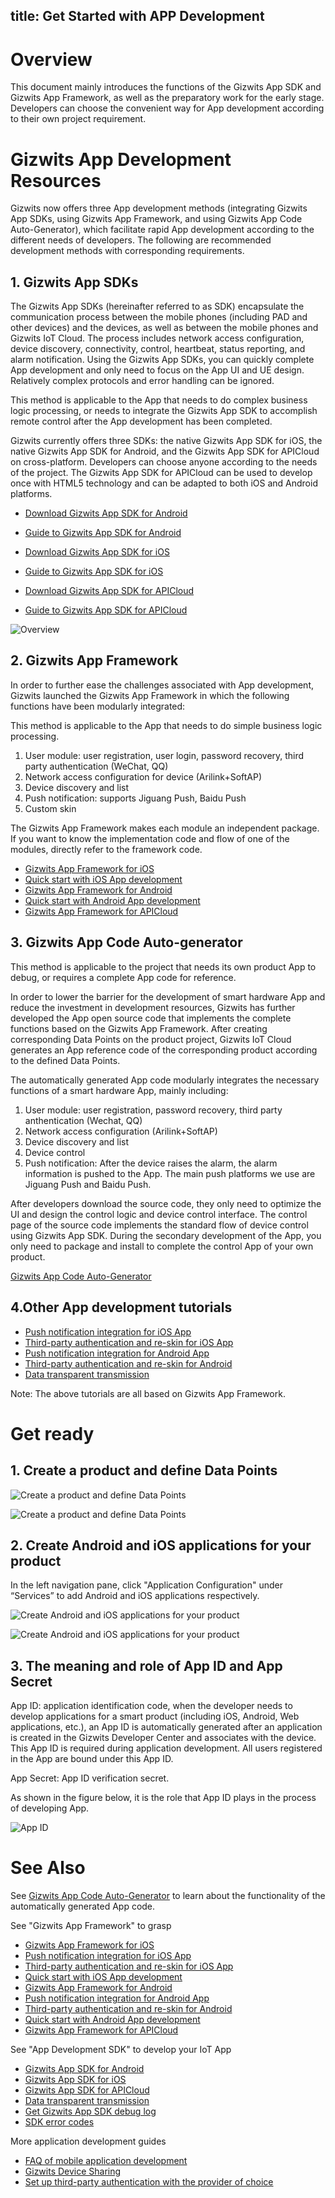 title: Get Started with APP Development
---

# Overview

This document mainly introduces the functions of the Gizwits App SDK and Gizwits App Framework, as well as the preparatory work for the early stage. Developers can choose the convenient way for App development according to their own project requirement.

# Gizwits App Development Resources 

Gizwits now offers three App development methods (integrating Gizwits App SDKs, using Gizwits App Framework, and using Gizwits App Code Auto-Generator), which facilitate rapid App development according to the different needs of developers. The following are recommended development methods with corresponding requirements.

## 1. Gizwits App SDKs

The Gizwits App SDKs (hereinafter referred to as SDK) encapsulate the communication process between the mobile phones (including PAD and other devices) and the devices, as well as between the mobile phones and Gizwits IoT Cloud. The process includes network access configuration, device discovery, connectivity, control, heartbeat, status reporting, and alarm notification. Using the Gizwits App SDKs, you can quickly complete App development and only need to focus on the App UI and UE design. Relatively complex protocols and error handling can be ignored.

This method is applicable to the App that needs to do complex business logic processing, or needs to integrate the Gizwits App SDK to accomplish remote control after the App development has been completed.

Gizwits currently offers three SDKs: the native Gizwits App SDK for iOS, the native Gizwits App SDK for Android, and the Gizwits App SDK for APICloud on cross-platform. Developers can choose anyone according to the needs of the project. The Gizwits App SDK for APICloud can be used to develop once with HTML5 technology and can be adapted to both iOS and Android platforms.


- [Download Gizwits App SDK for Android](http://download.gizwits.com/zh-cn/p/95/97)
- [Guide to Gizwits App SDK for Android](http://docs.gizwits.com/en-us/AppDev/AndroidSDKA2.html)

- [Download Gizwits App SDK for iOS](http://download.gizwits.com/zh-cn/p/95/97)
- [Guide to Gizwits App SDK for iOS](http://docs.gizwits.com/en-us/AppDev/iOSSDKA2.html)

- [Download Gizwits App SDK for APICloud](http://download.gizwits.com/zh-cn/p/95/97)
- [Guide to Gizwits App SDK for APICloud](http://docs.gizwits.com/en-us/AppDev/APICloudSDK.html)


![Overview](/assets/en-us/AppDev/AppDevGetStarted/1.png)

## 2. Gizwits App Framework

In order to further ease the challenges associated with App development, Gizwits launched the Gizwits App Framework in which the following functions have been modularly integrated:

This method is applicable to the App that needs to do simple business logic processing.

1. User module: user registration, user login, password recovery, third party authentication (WeChat, QQ)
2. Network access configuration for device (Arilink+SoftAP)
3. Device discovery and list
4. Push notification: supports Jiguang Push, Baidu Push
5. Custom skin

The Gizwits App Framework makes each module an independent package. If you want to know the implementation code and flow of one of the modules, directly refer to the framework code.


* [Gizwits App Framework for iOS](http://docs.gizwits.com/en-us/AppDev/iOSFramework.html)
* [Quick start with iOS App development](http://docs.gizwits.com/en-us/AppDev/iOSDevQuickStart.html)
* [Gizwits App Framework for Android](http://docs.gizwits.com/en-us/AppDev/AndroidFramework.html)
* [Quick start with Android App development](http://docs.gizwits.com/en-us/AppDev/AndroidDevQuickStart.html)
* [Gizwits App Framework for APICloud](http://docs.gizwits.com/en-us/AppDev/APICloudFramework.html)

## 3. Gizwits App Code Auto-generator

This method is applicable to the project that needs its own product App to debug, or requires a complete App code for reference.

In order to lower the barrier for the development of smart hardware App and reduce the investment in development resources, Gizwits has further developed the App open source code that implements the complete functions based on the Gizwits App Framework. After creating corresponding Data Points on the product project, Gizwits IoT Cloud generates an App reference code of the corresponding product according to the defined Data Points.

The automatically generated App code modularly integrates the necessary functions of a smart hardware App, mainly including:

1. User module: user registration, password recovery, third party anthentication (Wechat, QQ)
2. Network access configuration (Arilink+SoftAP)
3. Device discovery and list
4. Device control
5. Push notification: After the device raises the alarm, the alarm information is pushed to the App. The main push platforms we use are Jiguang Push and Baidu Push.

After developers download the source code, they only need to optimize the UI and design the control logic and device control interface. The control page of the source code implements the standard flow of device control using Gizwits App SDK. During the secondary development of the App, you only need to package and install to complete the control App of your own product.

[Gizwits App Code Auto-Generator](http://docs.gizwits.com/en-us/AppDev/AppCodeAutoGenerator.html)

## 4.Other App development tutorials

* [Push notification integration for iOS App](http://docs.gizwits.com/en-us/AppDev/iOSPushNotification.html)
* [Third-party authentication and re-skin for iOS App](http://docs.gizwits.com/en-us/AppDev/iOSAuthReSkin.html)
* [Push notification integration for Android App](http://docs.gizwits.com/en-us/AppDev/AndroidPushNotification.html)
* [Third-party authentication and re-skin for Android](http://docs.gizwits.com/en-us/AppDev/AndroidAuthReSkin.html)
* [Data transparent transmission](http://docs.gizwits.com/en-us/AppDev/TransparentTransmission.html)

Note: The above tutorials are all based on Gizwits App Framework.

# Get ready

## 1. Create a product and define Data Points

![Create a product and define Data Points](/assets/en-us/AppDev/AppDevGetStarted/2.png)

![Create a product and define Data Points](/assets/en-us/AppDev/AppDevGetStarted/3.png)
 
## 2. Create Android and iOS applications for your product

In the left navigation pane, click "Application Configuration" under “Services” to add Android and iOS applications respectively.

![Create Android and iOS applications for your product](/assets/en-us/AppDev/AppDevGetStarted/4.png)

![Create Android and iOS applications for your product](/assets/en-us/AppDev/AppDevGetStarted/5.png)
 
## 3. The meaning and role of App ID and App Secret
App ID: application identification code, when the developer needs to develop applications for a smart product (including iOS, Android, Web applications, etc.), an App ID is automatically generated after an application is created in the Gizwits Developer Center and associates with the device. This App ID is required during application development. All users registered in the App are bound under this App ID.

App Secret: App ID verification secret.

As shown in the figure below, it is the role that App ID plays in the process of developing App.

![App ID](/assets/en-us/AppDev/AppDevGetStarted/6.png)

# See Also

See [Gizwits App Code Auto-Generator](http://docs.gizwits.com/en-us/AppDev/AppCodeAutoGenerator.html) to learn about the functionality of the automatically generated App code.

See "Gizwits App Framework" to grasp

* [Gizwits App Framework for iOS](http://docs.gizwits.com/en-us/AppDev/iOSFramework.html)
* [Push notification integration for iOS App](http://docs.gizwits.com/en-us/AppDev/iOSPushNotification.html)
* [Third-party authentication and re-skin for iOS App](http://docs.gizwits.com/en-us/AppDev/iOSAuthReSkin.html)
* [Quick start with iOS App development](http://docs.gizwits.com/en-us/AppDev/iOSDevQuickStart.html)
* [Gizwits App Framework for Android](http://docs.gizwits.com/en-us/AppDev/AndroidFramework.html)
* [Push notification integration for Android App](http://docs.gizwits.com/en-us/AppDev/AndroidPushNotification.html)
* [Third-party authentication and re-skin for Android](http://docs.gizwits.com/en-us/AppDev/AndroidAuthReSkin.html)
* [Quick start with Android App development](http://docs.gizwits.com/en-us/AppDev/AndroidDevQuickStart.html)
* [Gizwits App Framework for APICloud](http://docs.gizwits.com/en-us/AppDev/APICloudFramework.html)

See "App Development SDK" to develop your IoT App

* [Gizwits App SDK for Android](http://docs.gizwits.com/en-us/AppDev/AndroidSDKA2.html)
* [Gizwits App SDK for iOS](http://docs.gizwits.com/en-us/AppDev/iOSSDKA2.html)
* [Gizwits App SDK for APICloud](http://docs.gizwits.com/en-us/AppDev/APICloudSDK.html)
* [Data transparent transmission](http://docs.gizwits.com/en-us/AppDev/TransparentTransmission.html)
* [Get Gizwits App SDK debug log](http://docs.gizwits.com/en-us/AppDev/SDKLogCapture.html)
* [SDK error codes](http://docs.gizwits.com/en-us/AppDev/SDKErrorCodes.html)

More application development guides

* [FAQ of mobile application development](http://docs.gizwits.com/en-us/AppDev/AppDevFAQ.html)
* [Gizwits Device Sharing](http://docs.gizwits.com/en-us/AppDev/DeviceSharing.html)
* [Set up third-party authentication with the provider of choice](http://docs.gizwits.com/en-us/AppDev/ThirdpartyAuth.html)

